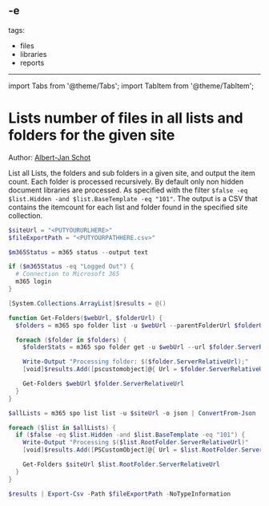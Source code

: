 -e <!-- DISCLAIMER: All secrets, passwords, and sensitive values in this document are examples only and not real credentials. -->
---
tags:
  - files  
  - libraries  
  - reports
---

import Tabs from '@theme/Tabs';
import TabItem from '@theme/TabItem';

# Lists number of files in all lists and folders for the given site

Author: [Albert-Jan Schot](https://www.cloudappie.nl/lists-file-count-cli-microsoft-365/)

List all Lists, the folders and sub folders in a given site, and output the item count. Each folder is processed recursively. By default only non hidden document libraries are processed. As specified with the filter `$false -eq $list.Hidden -and $list.BaseTemplate -eq "101"`. The output is a CSV that contains the itemcount for each list and folder found in the specified site collection.

<Tabs>
  <TabItem value="PowerShell">

  ```powershell
  $siteUrl = "<PUTYOURURLHERE>"
  $fileExportPath = "<PUTYOURPATHHERE.csv>"

  $m365Status = m365 status --output text

  if ($m365Status -eq "Logged Out") {
    # Connection to Microsoft 365
    m365 login
  }

  [System.Collections.ArrayList]$results = @()

  function Get-Folders($webUrl, $folderUrl) {
    $folders = m365 spo folder list -u $webUrl --parentFolderUrl $folderUrl -o json | ConvertFrom-Json

    foreach ($folder in $folders) {
      $folderStats = m365 spo folder get -u $webUrl --url $folder.ServerRelativeUrl -o json | ConvertFrom-Json

      Write-Output "Processing folder: $($folder.ServerRelativeUrl);"
      [void]$results.Add([pscustomobject]@{ Url = $folder.ServerRelativeUrl; ItemCount = $folderStats.ItemCount; Type = "Folder"; })

      Get-Folders $webUrl $folder.ServerRelativeUrl
    }
  }

  $allLists = m365 spo list list -u $siteUrl -o json | ConvertFrom-Json

  foreach ($list in $allLists) {
    if ($false -eq $list.Hidden -and $list.BaseTemplate -eq "101") {
      Write-Output "Processing $($list.RootFolder.ServerRelativeUrl)"
      [void]$results.Add([PSCustomObject]@{ Url = $list.RootFolder.ServerRelativeUrl; ItemCount = $list.ItemCount; Type = "List"; })

      Get-Folders $siteUrl $list.RootFolder.ServerRelativeUrl
    }
  }

  $results | Export-Csv -Path $fileExportPath -NoTypeInformation
  ```

  </TabItem>
</Tabs>
